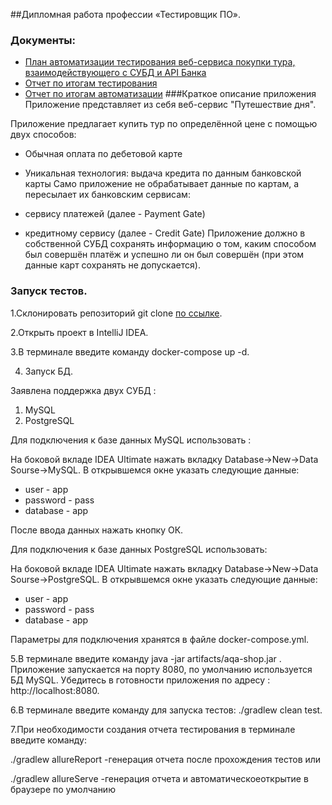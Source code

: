 ##Дипломная работа профессии «Тестировщик ПО».

### Документы:
* [План автоматизации тестирования веб-cервиса покупки тура, взаимодействующего с СУБД и API Банка](https://github.com/kira9112/QAdiplom/blob/master/docs/Plan.md)
* [Отчет по итогам тестирования](https://github.com/kira9112/QAdiplom/blob/master/docs/Report.md)
* [Отчет по итогам автоматизации](https://github.com/kira9112/QAdiplom/blob/master/docs/Summary.md)
###Краткое описание приложения
Приложение представляет из себя веб-сервис "Путешествие дня".

Приложение предлагает купить тур по определённой цене с помощью двух способов:

* Обычная оплата по дебетовой карте
* Уникальная технология: выдача кредита по данным банковской карты
Само приложение не обрабатывает данные по картам, а пересылает их банковским сервисам:

* сервису платежей (далее - Payment Gate)
* кредитному сервису (далее - Credit Gate)
Приложение должно в собственной СУБД сохранять информацию о том, каким способом был совершён платёж и успешно ли он был совершён (при этом данные карт сохранять не допускается).
### Запуск тестов.

1.Cклонировать репозиторий git clone [по ссылке](https://github.com/kira9112/QAdiplom).

2.Открыть проект в IntelliJ IDEA.

3.В терминале введите команду docker-compose up -d.

4. Запуск БД.

Заявлена поддержка двух СУБД :

1. MySQL 
2. PostgreSQL

Для подключения к базе данных MySQL использовать :

На боковой вкладе IDEA Ultimate нажать вкладку Database->New->Data Sourse->MySQL. В открывшемся окне указать следующие данные:
* user - app
* password - pass
* database - app

После ввода данных нажать кнопку ОК.

Для подключения к базе данных PostgreSQL использовать:

На боковой вкладе IDEA Ultimate нажать вкладку Database->New->Data Sourse->PostgreSQL. В открывшемся окне указать следующие данные:
* user - app
* password - pass
* database - app

Параметры для подключения хранятся в файле docker-compose.yml.

5.В терминале введите команду java -jar artifacts/aqa-shop.jar .
Приложение запускается на порту 8080, по умолчанию используется БД MySQL. Убедитесь в готовности приложения по адресу : http://localhost:8080.

6.В терминале введите команду для запуска тестов: ./gradlew clean test.

7.При необходимости создания отчета тестирования в терминале введите команду:

   ./gradlew allureReport -генерация отчета после прохождения тестов или

   ./gradlew allureServe -генерация отчета и автоматическоеоткрытие в браузере по умолчанию